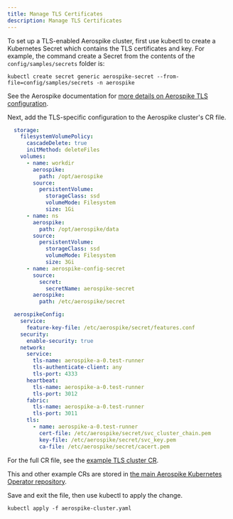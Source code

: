 ```yaml
---
title: Manage TLS Certificates
description: Manage TLS Certificates
---
```


To set up a TLS-enabled Aerospike cluster, first use kubectl to create a Kubernetes Secret which contains the TLS certificates and key. For example, the command create a Secret from the contents of the `config/samples/secrets` folder is:

```shell
kubectl create secret generic aerospike-secret --from-file=config/samples/secrets -n aerospike
```

See the Aerospike documentation for [more details on Aerospike TLS configuration](https://docs.aerospike.com/docs/operations/configure/network/tls/index.html).

Next, add the TLS-specific configuration to the Aerospike cluster's CR file.

```yaml
  storage:
    filesystemVolumePolicy:
      cascadeDelete: true
      initMethod: deleteFiles
    volumes:
      - name: workdir
        aerospike:
          path: /opt/aerospike
        source:
          persistentVolume:
            storageClass: ssd
            volumeMode: Filesystem
            size: 1Gi
      - name: ns
        aerospike:
          path: /opt/aerospike/data
        source:
          persistentVolume:
            storageClass: ssd
            volumeMode: Filesystem
            size: 3Gi
      - name: aerospike-config-secret
        source:
          secret:
            secretName: aerospike-secret
        aerospike:
          path: /etc/aerospike/secret

  aerospikeConfig:
    service:
      feature-key-file: /etc/aerospike/secret/features.conf
    security:
      enable-security: true
    network:
      service:
        tls-name: aerospike-a-0.test-runner
        tls-authenticate-client: any
        tls-port: 4333
      heartbeat:
        tls-name: aerospike-a-0.test-runner
        tls-port: 3012
      fabric:
        tls-name: aerospike-a-0.test-runner
        tls-port: 3011
      tls:
        - name: aerospike-a-0.test-runner
          cert-file: /etc/aerospike/secret/svc_cluster_chain.pem
          key-file: /etc/aerospike/secret/svc_key.pem
          ca-file: /etc/aerospike/secret/cacert.pem

```

For the full CR file, see the [example TLS cluster CR](https://github.com/aerospike/aerospike-kubernetes-operator/blob/master/config/samples/tls_cluster_cr.yaml).

This and other example CRs are stored in [the main Aerospike Kubernetes Operator repository](https://github.com/aerospike/aerospike-kubernetes-operator/tree/master/config/samples).

Save and exit the file, then use kubectl to apply the change.

```shell
kubectl apply -f aerospike-cluster.yaml
```
